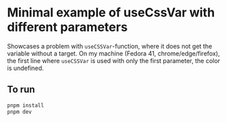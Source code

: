 # Minimal example of useCssVar with different parameters

Showcases a problem with `useCSSVar`-function, where it does not get the variable without a target.
On my machine (Fedora 41, chrome/edge/firefox), the first line where `useCSSVar` is used with only the first parameter, the color is undefined.

## To run

```bash
pnpm install
pnpm dev
```
